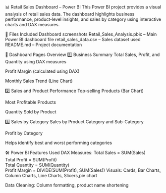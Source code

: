 📊 Retail Sales Dashboard – Power BI
This Power BI project provides a visual analysis of retail sales data. The dashboard highlights business performance, product-level insights, and sales by category using interactive charts and DAX measures.

📁 Files Included
Dashboard screenshots
Retail_Sales_Analysis.pbix – Main Power BI dashboard file
retail_sales_data.csv – Sales dataset used 
README.md – Project documentation

📌 Dashboard Pages Overview
1️⃣ Business Summary
Total Sales, Profit, and Quantity using DAX measures

Profit Margin (calculated using DAX)

Monthly Sales Trend (Line Chart)

2️⃣ Sales and Product Performance
Top-selling Products (Bar Chart)

Most Profitable Products

Quantity Sold by Product

3️⃣ Sales by Category
Sales by Product Category and Sub-Category

Profit by Category

Helps identify best and worst performing categories

🛠️ Power BI Features Used
DAX Measures:
Total Sales = SUM(Sales)  
Total Profit = SUM(Profit)  
Total Quantity = SUM(Quantity)  
Profit Margin = DIVIDE(SUM(Profit), SUM(Sales))
Visuals: Cards, Bar Charts, Column Charts, Line Charts, Slicers,pie chart

Data Cleaning: Column formatting, product name shortening
